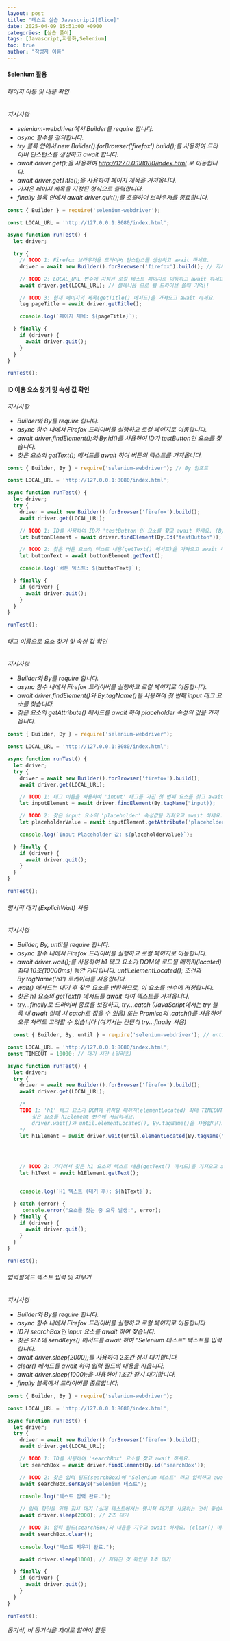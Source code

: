 ```yaml
---
layout: post
title: "테스트 실습 Javascript2[Elice]"
date: 2025-04-09 15:51:00 +0900
categories: [실습 풀이]
tags: [Javascript,자동화,Selenium]
toc: true
author: "작성자 이름"
---    
```


#### Selenium 활용  

###### 페이지 이동 및 내용 확인
*지시사항*  
- *selenium-webdriver에서 Builder를 require 합니다.*
- *async 함수를 정의합니다.*
- *try 블록 안에서 new Builder().forBrowser('firefox').build();를 사용하여 드라이버 인스턴스를 생성하고 await 합니다.*
- *await driver.get();을 사용하여 http://127.0.0.1:8080/index.html 로 이동합니다.*
- *await driver.getTitle();을 사용하여 페이지 제목을 가져옵니다.*
- *가져온 페이지 제목을 지정된 형식으로 출력합니다.*
- *finally 블록 안에서 await driver.quit();를 호출하여 브라우저를 종료합니다.*

```javascript
const { Builder } = require('selenium-webdriver');

const LOCAL_URL = 'http://127.0.0.1:8080/index.html';

async function runTest() {
  let driver;

  try {
    // TODO 1: Firefox 브라우저용 드라이버 인스턴스를 생성하고 await 하세요.
    driver = await new Builder().forBreowser('firefox').build(); // 지시사항대로 사용해 드라이버 인스턴스 생성후 await  

    // TODO 2: LOCAL_URL 변수에 지정된 로컬 테스트 페이지로 이동하고 await 하세요.
    await driver.get(LOCAL_URL); // 셀레니움 으로 웹 드라이브 쓸때 기억!!

    // TODO 3: 현재 페이지의 제목(getTitle() 메서드)을 가져오고 await 하세요.
    leg pageTitle = await driver.getTitle();

    console.log(`페이지 제목: ${pageTitle}`);

  } finally {
    if (driver) {
      await driver.quit();
    }
  }
}

runTest();
```

#### ID 이용 요소 찾기 및 속성 값 확인  
*지시사항*  
- *Builder와 By를 require 합니다.*
- *async 함수 내에서 Firefox 드라이버를 실행하고 로컬 페이지로 이동합니다.*
- *await driver.findElement();와 By.id()를 사용하여 ID가 testButton인 요소를 찾습니다.*
- *찾은 요소의 getText(); 메서드를 await 하여 버튼의 텍스트를 가져옵니다.*

```javascript
const { Builder, By } = require('selenium-webdriver'); // By 임포트

const LOCAL_URL = 'http://127.0.0.1:8080/index.html';

async function runTest() {
  let driver;
  try {
    driver = await new Builder().forBrowser('firefox').build();
    await driver.get(LOCAL_URL);

    // TODO 1: ID를 사용하여 ID가 'testButton'인 요소를 찾고 await 하세요. (By.id 사용)
    let buttonElement = await driver.findElement(By.Id("testButton")); // 셀레니움 쓰듯이 똑같이 단.. await 하랬으니

    // TODO 2: 찾은 버튼 요소의 텍스트 내용(getText() 메서드)을 가져오고 await 하세요.
    let buttonText = await buttonElement.getText();

    console.log(`버튼 텍스트: ${buttonText}`);

  } finally {
    if (driver) {
      await driver.quit();
    }
  }
}

runTest();
```

###### 태그 이름으로 요소 찾기 및 속성 값 확인  
*지시사항*  
- *Builder와 By를 require 합니다.*
- *async 함수 내에서 Firefox 드라이버를 실행하고 로컬 페이지로 이동합니다.*
- *await driver.findElement()와 By.tagName()을 사용하여 첫 번째 input 태그 요소를 찾습니다.*
- *찾은 요소의 getAttribute() 메서드를 await 하여 placeholder 속성의 값을 가져옵니다.*

```javascript
const { Builder, By } = require('selenium-webdriver');

const LOCAL_URL = 'http://127.0.0.1:8080/index.html';

async function runTest() {
  let driver;
  try {
    driver = await new Builder().forBrowser('firefox').build();
    await driver.get(LOCAL_URL);

    // TODO 1: 태그 이름을 사용하여 'input' 태그를 가진 첫 번째 요소를 찾고 await 하세요. (By.tagName 사용)
    let inputElement = await driver.findElement(By.tagName("input));

    // TODO 2: 찾은 input 요소의 'placeholder' 속성값을 가져오고 await 하세요. (getAttribute() 메서드 사용)
    let placeholderValue = await inputElement.getAttribute('placeholder');

    console.log(`Input Placeholder 값: ${placeholderValue}`);

  } finally {
    if (driver) {
      await driver.quit();
    }
  }
}

runTest();
```

###### 명시적 대기 (ExplicitWait) 사용  
*지시사항*  
- *Builder, By, until을 require 합니다.*
- *async 함수 내에서 Firefox 드라이버를 실행하고 로컬 페이지로 이동합니다.*
- *await driver.wait();를 사용하여 h1 태그 요소가 DOM에 로드될 때까지(located) 최대 10초(10000ms) 동안 기다립니다. until.elementLocated(); 조건과 By.tagName('h1') 로케이터를 사용합니다.*
- *wait() 메서드는 대기 후 찾은 요소를 반환하므로, 이 요소를 변수에 저장합니다.*
- *찾은 h1 요소의 getText() 메서드를 await 하여 텍스트를 가져옵니다.*
- *try...finally로 드라이버 종료를 보장하고, try...catch (JavaScript에서는 try 블록 내 await 실패 시 catch로 잡을 수 있음) 또는 Promise의 .catch()를 사용하여 오류 처리도 고려할 수 있습니다 (여기서는 간단히 try...finally 사용)*

```javascript
  const { Builder, By, until } = require('selenium-webdriver'); // until 임포트

const LOCAL_URL = 'http://127.0.0.1:8080/index.html';
const TIMEOUT = 10000; // 대기 시간 (밀리초)

async function runTest() {
  let driver;
  try {
    driver = await new Builder().forBrowser('firefox').build();
    await driver.get(LOCAL_URL);

    /* 
    TODO 1: 'h1' 태그 요소가 DOM에 위치할 때까지(elementLocated) 최대 TIMEOUT 시간 동안 기다리고,
        찾은 요소를 h1Element 변수에 저장하세요.
        driver.wait()와 until.elementLocated(), By.tagName()을 사용합니다.
    */  
    let h1Element = await driver.wait(until.elementLocated(By.tagName("h1")),TIMEOUT);  
     



    // TODO 2: 기다려서 찾은 h1 요소의 텍스트 내용(getText() 메서드)을 가져오고 await 하세요.
    let h1Text = await h1Element.getText();


    console.log(`H1 텍스트 (대기 후): ${h1Text}`);

  } catch (error) {
     console.error("요소를 찾는 중 오류 발생:", error);
  } finally {
    if (driver) {
      await driver.quit();
    }
  }
}

runTest();  
```


###### 입력필에드 텍스트 입력 및 지우기  
*지시사항*  
- *Builder와 By를 require 합니다.*
- *async 함수 내에서 Firefox 드라이버를 실행하고 로컬 페이지로 이동합니다*
- *ID가 searchBox인 input 요소를 await 하여 찾습니다.*
- *찾은 요소에 sendKeys() 메서드를 await 하여 "Selenium 테스트" 텍스트를 입력합니다.*
- *await driver.sleep(2000);를 사용하여 2초간 잠시 대기합니다.*
- *clear() 메서드를 await 하여 입력 필드의 내용을 지웁니다.*
- *await driver.sleep(1000);을 사용하여 1초간 잠시 대기합니다.*
- *finally 블록에서 드라이버를 종료합니다.*

```javascript
const { Builder, By } = require('selenium-webdriver');

const LOCAL_URL = 'http://127.0.0.1:8080/index.html';

async function runTest() {
  let driver;
  try {
    driver = await new Builder().forBrowser('firefox').build();
    await driver.get(LOCAL_URL);

    // TODO 1: ID를 사용하여 'searchBox' 요소를 찾고 await 하세요.
    let searchBox = await driver.findElement(By.id('searchBox'));

    // TODO 2: 찾은 입력 필드(searchBox)에 "Selenium 테스트" 라고 입력하고 await 하세요. (sendKeys() 메서드 사용)
    await searchBox.senKeys("Selenium 테스트");
    
    console.log("텍스트 입력 완료.");

    // 입력 확인을 위해 잠시 대기 (실제 테스트에서는 명시적 대기를 사용하는 것이 좋습니다.)
    await driver.sleep(2000); // 2초 대기

    // TODO 3: 입력 필드(searchBox)의 내용을 지우고 await 하세요. (clear() 메서드 사용)
    await searchBox.clear();
    
    console.log("텍스트 지우기 완료.");

    await driver.sleep(1000); // 지워진 것 확인용 1초 대기

  } finally {
    if (driver) {
      await driver.quit();
    }
  }
}

runTest();
```

*동기식, 비 동기식을 제대로 알아야 할듯*

